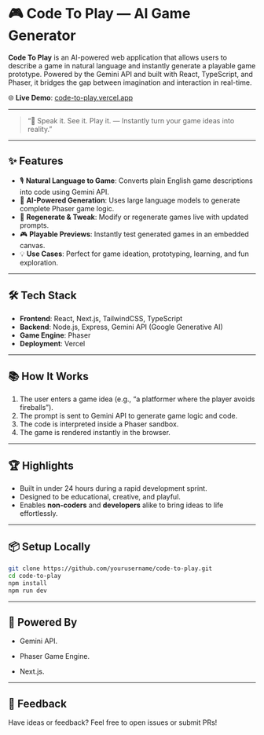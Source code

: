 # 🎮 Code To Play — AI Game Generator

**Code To Play** is an AI-powered web application that allows users to describe a game in natural language and instantly generate a playable game prototype. Powered by the Gemini API and built with React, TypeScript, and Phaser, it bridges the gap between imagination and interaction in real-time.

🌐 **Live Demo**: [code-to-play.vercel.app](https://code-to-play.vercel.app)

---


> “🎲 Speak it. See it. Play it. — Instantly turn your game ideas into reality.”

---

## ✨ Features

- 🎙️ **Natural Language to Game**: Converts plain English game descriptions into code using Gemini API.
- 🧠 **AI-Powered Generation**: Uses large language models to generate complete Phaser game logic.
- 🔁 **Regenerate & Tweak**: Modify or regenerate games live with updated prompts.
- 🎮 **Playable Previews**: Instantly test generated games in an embedded canvas.
- 💡 **Use Cases**: Perfect for game ideation, prototyping, learning, and fun exploration.

---

## 🛠️ Tech Stack

- **Frontend**: React, Next.js, TailwindCSS, TypeScript  
- **Backend**: Node.js, Express, Gemini API (Google Generative AI)  
- **Game Engine**: Phaser  
- **Deployment**: Vercel  

---

## 📚 How It Works

1. The user enters a game idea (e.g., “a platformer where the player avoids fireballs”).
2. The prompt is sent to Gemini API to generate game logic and code.
3. The code is interpreted inside a Phaser sandbox.
4. The game is rendered instantly in the browser.

---

## 🏆 Highlights

- Built in under 24 hours during a rapid development sprint.
- Designed to be educational, creative, and playful.
- Enables **non-coders** and **developers** alike to bring ideas to life effortlessly.

---

## 📦 Setup Locally

```bash
git clone https://github.com/yourusername/code-to-play.git
cd code-to-play
npm install
npm run dev

```
---

## 🤖 Powered By

- Gemini API.
  
- Phaser Game Engine.
  
- Next.js.

---

## 💬 Feedback
Have ideas or feedback? Feel free to open issues or submit PRs!
